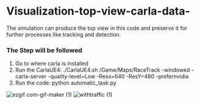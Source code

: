 # Visualization-top-view-carla-data-

The simulation can produce the top view in this code and preserve it for further processes like tracking and detection.

### The Step will be followed

1. Go to where carla is installed 
2. Run the CarlaUE4:    ./CarlaUE4.sh /Game/Maps/RaceTrack -windowed -carla-server -quality-level=Low -Resx=640 -ResY=480 -prefernvidia
3. Run the code:  python automatic_task.py 



![ezgif com-gif-maker (1)](https://user-images.githubusercontent.com/70905483/173794409-5bf80485-6fa9-46f4-838b-06f868d692a1.gif)
![withtraffic (1)](https://user-images.githubusercontent.com/70905483/173797050-4a9ad4c0-fc06-4522-bc3f-0e28c7563808.gif)
